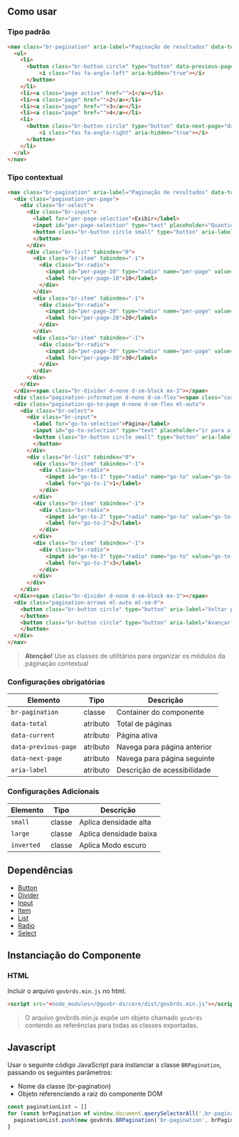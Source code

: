 [version]: # (10.0.4)

## Como usar

### Tipo padrão

```html
<nav class="br-pagination" aria-label="Paginação de resultados" data-total="4" data-current="1">
  <ul>
    <li>
      <button class="br-button circle" type="button" data-previous-page="data-previous-page" aria-label="Página anterior">
          <i class="fas fa-angle-left" aria-hidden="true"></i>
      </button>
    </li>
    <li><a class="page active" href="">1</a></li>
    <li><a class="page" href="">2</a></li>
    <li><a class="page" href="">3</a></li>
    <li><a class="page" href="">4</a></li>
    <li>
      <button class="br-button circle" type="button" data-next-page="data-next-page" aria-label="Página seguinte">
          <i class="fas fa-angle-right" aria-hidden="true"></i>
      </button>
    </li>
  </ul>
</nav>
```

### Tipo contextual

```html
<nav class="br-pagination" aria-label="Paginação de resultados" data-total="50" data-current="1" data-per-page="20">
  <div class="pagination-per-page">
    <div class="br-select">
      <div class="br-input">
        <label for="per-page-selection">Exibir</label>
        <input id="per-page-selection" type="text" placeholder="Quantidade de linhas"/>
        <button class="br-button circle small" type="button" aria-label="Exibir lista" tabindex="-1" data-trigger="data-trigger"><i class="fas fa-angle-down"></i>
        </button>
      </div>
      <div class="br-list" tabindex="0">
        <div class="br-item" tabindex="-1">
          <div class="br-radio">
            <input id="per-page-10" type="radio" name="per-page" value="per-page-10" checked="checked"/>
            <label for="per-page-10">10</label>
          </div>
        </div>
        <div class="br-item" tabindex="-1">
          <div class="br-radio">
            <input id="per-page-20" type="radio" name="per-page" value="per-page-20"/>
            <label for="per-page-20">20</label>
          </div>
        </div>
        <div class="br-item" tabindex="-1">
          <div class="br-radio">
            <input id="per-page-30" type="radio" name="per-page" value="per-page-30"/>
            <label for="per-page-30">30</label>
          </div>
        </div>
      </div>
    </div>
  </div><span class="br-divider d-none d-sm-block mx-3"></span>
  <div class="pagination-information d-none d-sm-flex"><span class="current">1</span>&ndash;<span class="per-page">20</span>&nbsp;de&nbsp;<span class="total">50</span>&nbsp;itens</div>
  <div class="pagination-go-to-page d-none d-sm-flex ml-auto">
    <div class="br-select">
      <div class="br-input">
        <label for="go-to-selection">Página</label>
        <input id="go-to-selection" type="text" placeholder="ir para a página"/>
        <button class="br-button circle small" type="button" aria-label="Exibir lista" tabindex="-1" data-trigger="data-trigger"><i class="fas fa-angle-down"></i>
        </button>
      </div>
      <div class="br-list" tabindex="0">
        <div class="br-item" tabindex="-1">
          <div class="br-radio">
            <input id="go-to-1" type="radio" name="go-to" value="go-to-1" checked="checked"/>
            <label for="go-to-1">1</label>
          </div>
        </div>
        <div class="br-item" tabindex="-1">
          <div class="br-radio">
            <input id="go-to-2" type="radio" name="go-to" value="go-to-2"/>
            <label for="go-to-2">2</label>
          </div>
        </div>
        <div class="br-item" tabindex="-1">
          <div class="br-radio">
            <input id="go-to-3" type="radio" name="go-to" value="go-to-3"/>
            <label for="go-to-3">3</label>
          </div>
        </div>
      </div>
    </div>
  </div><span class="br-divider d-none d-sm-block mx-3"></span>
  <div class="pagination-arrows ml-auto ml-sm-0">
    <button class="br-button circle" type="button" aria-label="Voltar página"><i class="fas fa-angle-left" aria-hidden="true"></i>
    </button>
    <button class="br-button circle" type="button" aria-label="Avançar página"><i class="fas fa-angle-right" aria-hidden="true"></i>
    </button>
  </div>
</nav>
```

> **Atenção!** Use as classes de utilitários para organizar os módulos da páginação contextual

### Configurações obrigatórias

| Elemento             | Tipo     | Descrição                   |
| -------------------- | -------- | --------------------------- |
| `br-pagination`      | classe   | Container do componente     |
| `data-total`         | atributo | Total de páginas            |
| `data-current`       | atributo | Página ativa                |
| `data-previous-page` | atributo | Navega para página anterior |
| `data-next-page`     | atributo | Navega para página seguinte |
| `aria-label`         | atributo | Descrição de acessibilidade |

### Configurações Adicionais

| Elemento   | Tipo   | Descrição              |
| ---------- | ------ | ---------------------- |
| `small`    | classe | Aplica densidade alta  |
| `large`    | classe | Aplica densidade baixa |
| `inverted` | classe | Aplica Modo escuro     |

## Dependências

- [Button](/components/button)
- [Divider](/components/divider)
- [Input](/components/input)
- [Item](/components/item)
- [List](/components/list)
- [Radio](/components/radio)
- [Select](/components/select)

## Instanciação do Componente

### HTML

Incluir o arquivo `govbrds.min.js` no html.

```html
<script src="<node_modules>/@govbr-ds/core/dist/govbrds.min.js"></script>
```

> O arquivo govbrds.min.js expõe um objeto chamado `govbrds` contendo as referências para todas as classes exportadas.

## Javascript

Usar o seguinte código JavaScript para instanciar a classe `BRPagination`, passando os seguintes parâmetros:

- Nome da classe (br-pagination)
- Objeto referenciando a raiz do componente DOM

```javascript
const paginationList = []
for (const brPagination of window.document.querySelectorAll('.br-pagination')) {
  paginationList.push(new govbrds.BRPagination('br-pagination', brPagination))
}
```
